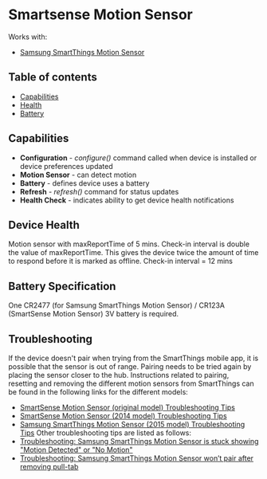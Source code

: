 # Smartsense Motion Sensor



Works with: 

* [Samsung SmartThings Motion Sensor](https://shop.smartthings.com/#!/products/samsung-smartthings-motion-sensor)

## Table of contents

* [Capabilities](#capabilities)
* [Health](#device-health)
* [Battery](#battery-specification)

## Capabilities

* **Configuration** - _configure()_ command called when device is installed or device preferences updated
* **Motion Sensor** - can detect motion
* **Battery** - defines device uses a battery
* **Refresh** - _refresh()_ command for status updates
* **Health Check** - indicates ability to get device health notifications

## Device Health

Motion sensor with maxReportTime of 5 mins.
Check-in interval is double the value of maxReportTime.
This gives the device twice the amount of time to respond before it is marked as offline.
Check-in interval = 12 mins

## Battery Specification

One CR2477 (for Samsung SmartThings Motion Sensor) / CR123A (SmartSense Motion Sensor) 3V battery is required.

## Troubleshooting

If the device doesn't pair when trying from the SmartThings mobile app, it is possible that the sensor is out of range.
Pairing needs to be tried again by placing the sensor closer to the hub.
Instructions related to pairing, resetting and removing the different motion sensors from SmartThings can be found in the following links
for the different models:
* [SmartSense Motion Sensor (original model) Troubleshooting Tips](https://support.smartthings.com/hc/en-us/articles/200903280-SmartSense-Motion-Sensor-original-model-)
* [SmartSense Motion Sensor (2014 model) Troubleshooting Tips](https://support.smartthings.com/hc/en-us/articles/203077520-SmartSense-Motion-Sensor-2014-model-)
* [Samsung SmartThings Motion Sensor (2015 model) Troubleshooting Tips](https://support.smartthings.com/hc/en-us/articles/205957580-Samsung-SmartThings-Motion-Sensor-2015-model-)
Other troubleshooting tips are listed as follows:
* [Troubleshooting: Samsung SmartThings Motion Sensor is stuck showing "Motion Detected" or "No Motion"](https://support.smartthings.com/hc/en-us/articles/200961130-Troubleshooting-Samsung-SmartThings-Motion-Sensor-is-stuck-showing-Motion-Detected-or-No-Motion-)
* [Troubleshooting: Samsung SmartThings Motion Sensor won’t pair after removing pull-tab](https://support.smartthings.com/hc/en-us/articles/204966616-Troubleshooting-Samsung-SmartThings-device-won-t-pair-after-removing-pull-tab)

